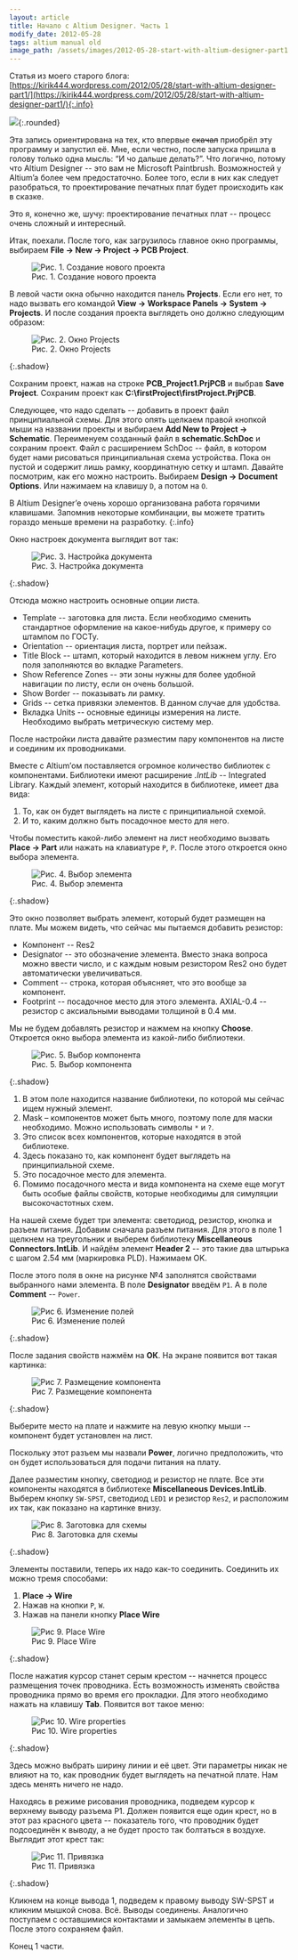 ```yaml
---
layout: article
title: Начало с Altium Designer. Часть 1
modify_date: 2012-05-28
tags: altium manual old
image_path: /assets/images/2012-05-28-start-with-altium-designer-part1
---
```


Статья из моего старого блога: [https://kirik444.wordpress.com/2012/05/28/start-with-altium-designer-part1/](https://kirik444.wordpress.com/2012/05/28/start-with-altium-designer-part1/){:.info}

![]({{page.image_path}}/00-logo.jpg){:.rounded}


Эта запись ориентирована на тех, кто впервые ~~скачал~~ приобрёл эту программу и запустил её. Мне, если честно, после запуска пришла в голову только одна мысль: “И чо дальше делать?”. Что логично, потому что Altium Designer -- это вам не Microsoft Paintbrush. Возможностей у Altium’a более чем предостаточно. Более того, если в них как следует разобраться, то проектирование печатных плат будет происходить как в сказке.

Это я, конечно же, шучу: проектирование печатных плат -- процесс очень сложный и интересный.

Итак, поехали. После того, как загрузилось главное окно программы, выбираем **File → New → Project → PCB Project**.

<figure>
  <img src="{{page.image_path}}/01-new-pcb-project.png" alt="Рис. 1. Создание нового проекта"/>
  <figcaption>Рис. 1. Создание нового проекта</figcaption>
</figure>

В левой части окна обычно находится панель **Projects**. Если его нет, то надо вызвать его командой **View → Workspace Panels → System → Projects**. И после создания проекта выглядеть оно должно следующим образом:

<figure>
  <img src="{{page.image_path}}/02-projects.png" alt="Рис. 2. Окно Projects"/>
  <figcaption>Рис. 2. Окно Projects</figcaption>
</figure>{:.shadow}

Сохраним проект, нажав на строке **PCB_Project1.PrjPCB** и выбрав **Save Project**. Сохраним проект как **C:\firstProject\firstProject.PrjPCB**.

Следующее, что надо сделать -- добавить в проект файл принципиальной схемы. Для этого опять щелкаем правой кнопкой мыши на названии проекты и выбираем **Add New to Project → Schematic**. Переименуем созданный файл в **schematic.SchDoc** и сохраним проект. Файл с расширением SchDoc -- файл, в котором будет нами рисоваться принципиальная схема устройства. Пока он пустой и содержит лишь рамку, координатную сетку и штамп. Давайте посмотрим, как его можно настроить. Выбираем **Design → Document Options**. Или нажимаем на клавишу `D`, а потом на `O`.

В Altium Designer’e очень хорошо организована работа горячими клавишами. Запомнив некоторые комбинации, вы можете тратить гораздо меньше времени на разработку.
{:.info}

Окно настроек документа выглядит вот так:
<figure>
  <img src="{{page.image_path}}/03-document-options.png" alt="Рис. 3. Настройка документа"/>
  <figcaption>Рис. 3. Настройка документа</figcaption>
</figure>{:.shadow}

Отсюда можно настроить основные опции листа.

* Template -- заготовка для листа. Если необходимо сменить стандартное оформление на какое-нибудь другое, к примеру со штампом по ГОСТу.
* Orientation -- ориентация листа, портрет или пейзаж.
* Title Block -- штамп, который находится в левом нижнем углу. Его поля заполняются во вкладке Parameters.
* Show Reference Zones -- эти зоны нужны для более удобной навигации по листу, если он очень большой.
* Show Border -- показывать ли рамку.
* Grids -- сетка привязки элементов. В данном случае для удобства.
* Вкладка Units -- основные единицы измерения на листе. Необходимо выбрать метрическую систему мер.

После настройки листа давайте разместим пару компонентов на листе и соединим их проводниками.

Вместе с Altium’ом поставляется огромное количество библиотек с компонентами. Библиотеки имеют расширение *.IntLib* -- Integrated Library. Каждый элемент, который находится в библиотеке, имеет два вида:

1. То, как он будет выглядеть на листе с принципиальной схемой.
2. И то, каким должно быть посадочное место для него.

Чтобы поместить какой-либо элемент на лист необходимо вызвать **Place → Part** или нажать на клавиатуре `P`, `P`. После этого откроется окно выбора элемента.

<figure>
  <img src="{{page.image_path}}/04-place-part.png" alt="Рис. 4. Выбор элемента"/>
  <figcaption>Рис. 4. Выбор элемента</figcaption>
</figure>{:.shadow}

Это окно позволяет выбрать элемент, который будет размещен на плате. Мы можем видеть, что сейчас мы пытаемся добавить резистор:

* Компонент -- Res2
* Designator -- это обозначение элемента. Вместо знака вопроса можно ввести число, и с каждым новым резистором Res2 оно будет автоматически увеличиваться.
* Comment -- строка, которая объясняет, что это вообще за компонент.
* Footprint -- посадочное место для этого элемента. AXIAL-0.4 -- резистор с аксиальными выводами толщиной в 0.4 мм.

Мы не будем добавлять резистор и нажмем на кнопку **Choose**. Откроется окно выбора элемента из какой-либо библиотеки.

<figure>
  <img src="{{page.image_path}}/05-browse-libraries.png" alt="Рис. 5. Выбор компонента"/>
  <figcaption>Рис. 5. Выбор компонента</figcaption>
</figure>{:.shadow}


1. В этом поле находится название библиотеки, по которой мы сейчас ищем нужный элемент.
2. Mask – компонентов может быть много, поэтому поле для маски необходимо. Можно использовать символы `*` и `?`.
3. Это список всех компонентов, которые находятся в этой библиотеке.
4. Здесь показано то, как компонент будет выглядеть на принципиальной схеме.
5. Это посадочное место для элемента.
6. Помимо посадочного места и вида компонента на схеме еще могут быть особые файлы свойств, которые необходимы для симуляции высокочастотных схем.

На нашей схеме будет три элемента: светодиод, резистор, кнопка и разъем питания. Добавим сначала разъем питания. Для этого в поле 1 щелкнем на треугольник и выберем библиотеку **Miscellaneous Connectors.IntLib**. И найдём элемент **Header 2** -- это такие два штырька с шагом 2.54 мм (маркировка PLD).  Нажимаем OK.

После этого поля в окне на рисунке №4 заполнятся свойствами выбранного нами элемента. В поле **Designator** введём `P1`. А в поле **Comment** -- `Power`.

<figure>
  <img src="{{page.image_path}}/06-place-part-new-values.png" alt="Рис 6. Изменение полей"/>
  <figcaption>Рис 6. Изменение полей</figcaption>
</figure>{:.shadow}

После задания свойств нажмём на **ОК**. На экране появится вот такая картинка:

<figure>
  <img src="{{page.image_path}}/07-place-component.png" alt="Рис 7. Размещение компонента"/>
  <figcaption>Рис 7. Размещение компонента</figcaption>
</figure>{:.shadow}

Выберите место на плате и нажмите на левую кнопку мыши -- компонент будет установлен на лист.

Поскольку этот разъем мы назвали **Power**, логично предположить, что он будет использоваться для подачи питания на плату.

Далее разместим кнопку, светодиод и резистор не плате. Все эти компоненты находятся в библиотеке **Miscellaneous Devices.IntLib**. Выберем кнопку `SW-SPST`, светодиод `LED1` и резистор `Res2`, и расположим их так, как показано на картинке внизу.

<figure>
  <img src="{{page.image_path}}/08-template.png" alt="Рис 8. Заготовка для схемы"/>
  <figcaption>Рис 8. Заготовка для схемы</figcaption>
</figure>{:.shadow}

Элементы поставили, теперь их надо как-то соединить. Соединить их можно тремя способами:

1. **Place → Wire**
2. Нажав на кнопки `P`, `W`.
3. Нажав на панели кнопку **Place Wire**

<figure>
  <img src="{{page.image_path}}/09-place-wire.png" alt="Рис 9. Place Wire"/>
  <figcaption>Рис 9. Place Wire</figcaption>
</figure>{:.shadow}

После нажатия курсор станет серым крестом -- начнется процесс размещения точек проводника. Есть возможность изменять свойства проводника прямо во время его прокладки. Для этого необходимо нажать на клавишу **Tab**. Появится вот такое меню:

<figure>
  <img src="{{page.image_path}}/10-wire-properties.png" alt="Рис 10. Wire properties"/>
  <figcaption>Рис 10. Wire properties</figcaption>
</figure>{:.shadow}

Здесь можно выбрать ширину линии и её цвет. Эти параметры никак не влияют на то, как проводник будет выглядеть на печатной плате. Нам здесь менять ничего не надо.

Находясь в режиме рисования проводника, подведем курсор к верхнему выводу разъема P1. Должен появится еще один крест, но в этот раз красного цвета -- показатель того, что проводник будет подсоединён к выводу, а не будет просто так болтаться в воздухе. Выглядит этот крест так:

<figure>
  <img src="{{page.image_path}}/11-binding.png" alt="Рис 11. Привязка"/>
  <figcaption>Рис 11. Привязка</figcaption>
</figure>{:.shadow}

Кликнем на конце вывода 1, подведем к правому выводу SW-SPST и кликним мышкой снова. Всё. Выводы соединены.  Аналогично поступаем с оставшимися контактами и замыкаем элементы в цепь. После этого сохраняем файл.

Конец 1 части.
